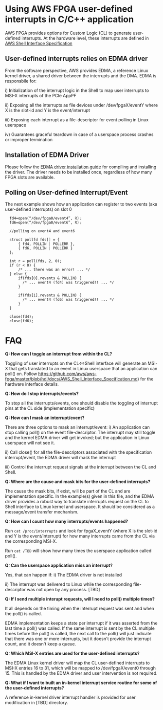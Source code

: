 # Using AWS FPGA user-defined interrupts in C/C++ application

AWS FPGA provides options for Custom Logic (CL) to generate user-defined interrupts.
At the hardware level, these interrupts are defined in [AWS Shell Interface Specification](https://github.com/aws/aws-fpga/master/blob/hdl/docs/AWS_Shell_Interface_Specification.md)


## User-defined interrupts relies on EDMA driver

From the software perspective, AWS provides EDMA, a reference Linux kernel driver, a shared driver between the interrupts and the DMA. EDMA is responsbile for:

i) Initialization of the interrupt logic in the Shell to map user interrupts to MSI-X interrupts of the PCIe AppPF

ii) Exposing all the interrupts as file devices under /dev/fpgaX/eventY where X is the slot-id and Y is the event/interrupt

iii) Exposing each interrupt as a file-descriptor for event polling in Linux userspace

iv) Guarantees graceful teardown in case of a userspace process crashes or improper termination


## Installation of EDMA Driver

Please follow the [EDMA driver installation guide](./edma.md) for compiling and installing the driver.
The driver needs to be installed once, regardless of how many FPGA slots are available.



## Polling on User-defined Interrupt/Event

The next example shows how an application can register to two events (aka user-defined interrupts) on slot 0

```
  fd4=open(“/dev/fpga0/event4”, R);
  fd6=open(“/dev/fpga0/event6”, R);

  //polling on event4 and event6

  struct pollfd fds[] = {
      { fd4, POLLIN | POLLERR },
      { fd6, POLLIN | POLLERR }
  };

  int r = poll(fds, 2, 0);
  if (r < 0) {
      /* ... there was an error! ... */
  } else {
      if(fds[0].revents & POLLIN) {
        /* ... event4 (fd4) was triggered!! ... */
      }
  
      if(fds[1].revents & POLLIN) {
        /* ... event4 (fd6) was triggered!! ... */
      }
  }

  close(fd4);
  close(fd6);
```




# FAQ


**Q: How can I toggle an interrupt from within the CL?**

Toggling of user interrupts on the CL<=>Shell interface will generate an MSI-X that gets translated to an event in Linux userspace that an application can poll() on. Follow https://github.com/aws/aws-fpga/master/blob/hdl/docs/AWS_Shell_Interface_Specification.md) for the hardware interface details.



**Q: How do I stop interrupts/events?**

To stop all the interrupts/events, one should disable the toggling of interrupt pins at the CL side (implementation specific)



**Q: How can I mask an interrupt/event?**

There are three options to mask an interrupt/event:
i) An application can stop calling poll() on the event file-descriptor. The interrupt may still toggle and the kernel EDMA driver will get invoked; but the application in Linux userspace will not see it.

ii) Call close() for all the file-descriptors associated with the specification interrupt/event, the EDMA driver will mask the interrupt

iii) Control the interrupt request signals at the interrupt between the CL and Shell.



**Q: Where are the cause and mask bits for the user-defined interrupts?**

The cause the mask bits, if exist, will be part of the CL and are implementation specific. In the example(s) given in this file, and the EDMA driver provides a robust way to translate interrupts request on the CL to Shell interface to Linux kernel and userspace. It should be considered as a message/event transfer mechanism.



**Q: How can I count how many interrupts/events happened?**

  Run `cat /proc/interrupts` and look for fpgaX_eventY (where X is the slot-id and Y is the event/interrupt) for how many interrupts came from the CL via the corresponding MSI-X.
  
  Run `cat /TBD` will show how many times the userspace application called poll().



**Q: Can the userspace application miss an interrupt?**

Yes, that can happen if: 
i) The EDMA driver is not installed

ii) The interrupt was delivered to Linux while the corresponding file-descriptor was not open by any process.
[TBD]



**Q: If I send multiple interupt requests, will I need to poll() multiple times?**

It all depends on the timing when the interrupt request was sent and when the poll() is called.

EDMA implementation keeps a state per interrupt if it was asserted from the last time a poll() was called.  If the same interrupt is sent by the CL multiple times before the poll() is called, the next call to the poll() will just indicate that there was one or more interrupts, but it doesn't provide the interrupt count, and it doesn't keep a queue.



**Q: Which MSI-X entries are used for the user-defined interrupts?**

The EDMA Linux kernel driver will map the CL user-defined interrupts to MSI-X entries 16 to 31, which will be mapped to /dev/fpgaX/event0 through 15.  This is handled by the EDMA driver and user intervention is not required.



**Q: What if I want to built an in-kernel interrupt service routine for some of the user-defined interrupts?** 

A reference in-kernel driver interrupt handler is provided for user modification in [TBD] directory.
